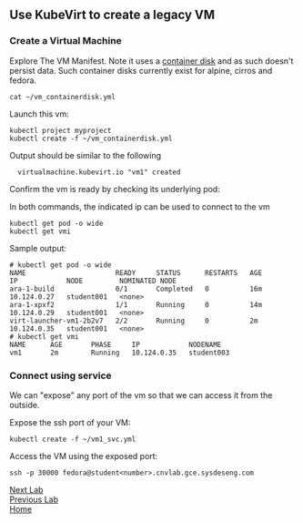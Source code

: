 ## Use KubeVirt to create a legacy VM

### Create a Virtual Machine

Explore The VM Manifest. Note it uses a [container disk](https://kubevirt.io/user-guide/docs/latest/creating-virtual-machines/disks-and-volumes.html#containerdisk) and as such doesn't persist data. Such container disks currently exist for alpine, cirros and fedora.

```
cat ~/vm_containerdisk.yml
```

Launch this vm:

```
kubectl project myproject
kubectl create -f ~/vm_containerdisk.yml
```

Output should be similar to the following

```
  virtualmachine.kubevirt.io "vm1" created
```

Confirm the vm is ready by checking its underlying pod:

In both commands, the indicated ip can be used to connect to the vm

```
kubectl get pod -o wide
kubectl get vmi
```

Sample output:

```
# kubectl get pod -o wide
NAME                      READY     STATUS      RESTARTS   AGE       IP            NODE         NOMINATED NODE
ara-1-build               0/1       Completed   0          16m       10.124.0.27   student001   <none>
ara-1-xpxf2               1/1       Running     0          14m       10.124.0.29   student001   <none>
virt-launcher-vm1-2b2v7   2/2       Running     0          2m        10.124.0.35   student001   <none>
# kubectl get vmi
NAME      AGE       PHASE     IP            NODENAME
vm1       2m        Running   10.124.0.35   student003

```

### Connect using service 

We can "expose" any port of the vm so that we can access it from the outside.

Expose the ssh port of your VM:

```
kubectl create -f ~/vm1_svc.yml
```

Access the VM using the exposed port:

```
ssh -p 30000 fedora@student<number>.cnvlab.gce.sysdeseng.com
```

[Next Lab](lab4.md)\
[Previous Lab](lab2.md)\
[Home](README.md)
